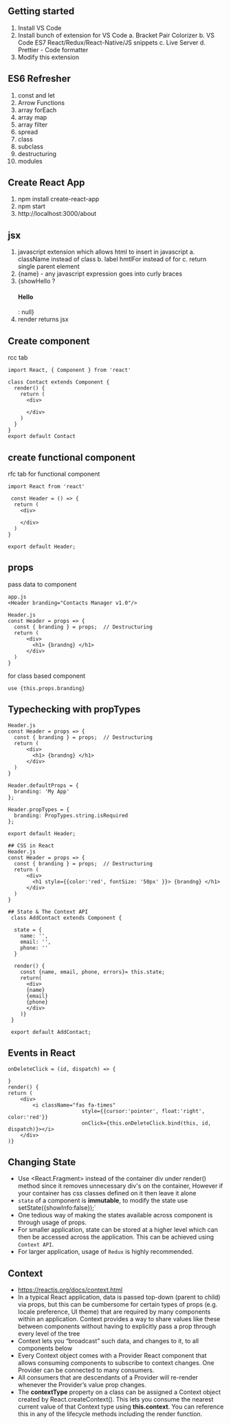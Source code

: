 ## Getting started
1. Install VS Code
2. Install bunch of extension for VS Code
    a. Bracket Pair Colorizer
    b. VS Code ES7 React/Redux/React-Native/JS snippets
    c. Live Server 
    d. Prettier - Code formatter
3. Modify this extension

## ES6 Refresher
1. const and let
2. Arrow Functions
3. array forEach
4. array map
5. array filter
6. spread
7. class
8. subclass
9. destructuring
10. modules

## Create React App
1. npm install create-react-app
2. npm start
3. http://localhost:3000/about

## jsx
1. javascript extension which allows html to insert in javascript
    a. className instead of class
    b. label hmtlFor instead of for
    c. return single parent element
2. {name} - any javascript expression goes into curly braces
3. {showHello ? <h4>Hello</h4> : null}
4. render returns jsx

## Create component
rcc tab
```
import React, { Component } from 'react'

class Contact extends Component {
  render() {
    return (
      <div>
        
      </div>
    )
  }
}
export default Contact
```

## create functional component
rfc tab for functional component
```
import React from 'react'

 const Header = () => {
  return (
    <div>
      
    </div>
  )
}

export default Header;
```

## props
pass data to component
```
app.js
<Header branding="Contacts Manager v1.0"/>

Header.js
const Header = props => {
  const { branding } = props;  // Destructuring
  return (
      <div>
        <h1> {brandng} </h1>
      </div>
  )
}
```

for class based component

`use {this.props.branding}`

## Typechecking with propTypes
```
Header.js
const Header = props => {
  const { branding } = props;  // Destructuring
  return (
      <div>
        <h1> {brandng} </h1>
      </div>
  )
}

Header.defaultProps = {
  branding: 'My App'
};

Header.propTypes = {
  branding: PropTypes.string.isRequired
};

export default Header;

## CSS in React
Header.js
const Header = props => {
  const { branding } = props;  // Destructuring
  return (
      <div>
        <h1 style={{color:'red', fontSize: '50px' }}> {brandng} </h1>
      </div>
  )
}

## State & The Context API
 class AddContact extends Component {
  
  state = {
    name: '',
    email: '',
    phone: ''
  }

  render() {
    const {name, email, phone, errors}= this.state;
    return(
      <div>
      {name}
      {email}
      {phone}
      </div>
    )}
 }

 export default AddContact;
```
## Events in React
```
onDeleteClick = (id, dispatch) => {

}
render() {
return (
    <div>
        <i className="fas fa-times"
                        style={{cursor:'pointer', float:'right', color:'red'}}
                        onClick={this.onDeleteClick.bind(this, id, dispatch)}></i>
    </div>                        
)}                        
```                        
## Changing State
- Use <React.Fragment> instead of the container div under render() method since it removes unnecessary div's on the container, However if your container has css classes defined on it then leave it alone
- `state` of a component is **immutable**, to modify the state use setState({showInfo:false});`
- One tedious way of making the states available across component is through usage of props. 
- For smaller application, state can be stored at a higher level which can then be accessed across the application. This can be achieved using `Context API`.
- For larger application, usage of `Redux` is highly recommended.

## Context
- https://reactjs.org/docs/context.html
- In a typical React application, data is passed top-down (parent to child) via props, but this can be cumbersome for certain types of props (e.g. locale preference, UI theme) that are required by many components within an application. Context provides a way to share values like these between components without having to explicitly pass a prop through every level of the tree
- Context lets you “broadcast” such data, and changes to it, to all components below
- Every Context object comes with a Provider React component that allows consuming components to subscribe to context changes. One Provider can be connected to many consumers.
- All consumers that are descendants of a Provider will re-render whenever the Provider’s value prop changes.
- The **contextType** property on a class can be assigned a Context object created by React.createContext(). This lets you consume the nearest current value of that Context type using **this.context**. You can reference this in any of the lifecycle methods including the render function.





